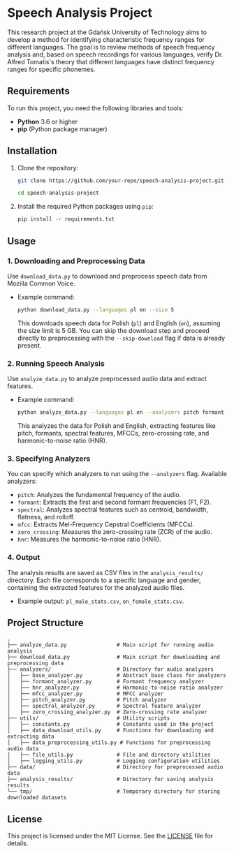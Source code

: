 # **Speech Analysis Project**

This research project at the Gdańsk University of Technology aims to develop a method for identifying characteristic frequency ranges for different languages. The goal is to review methods of speech frequency analysis and, based on speech recordings for various languages, verify Dr. Alfred Tomatis's theory that different languages have distinct frequency ranges for specific phonemes.

## **Requirements**

To run this project, you need the following libraries and tools:

- **Python** 3.6 or higher
- **pip** (Python package manager)

## **Installation**

1. Clone the repository:

   ```bash
   git clone https://github.com/your-repo/speech-analysis-project.git

   cd speech-analysis-project
   ```

2. Install the required Python packages using `pip`:

   ```bash
   pip install -r requirements.txt
   ```

## **Usage**

### 1. Downloading and Preprocessing Data

Use `download_data.py` to download and preprocess speech data from Mozilla Common Voice.

- Example command:

  ```bash
  python download_data.py --languages pl en --size 5
  ```

  This downloads speech data for Polish (`pl`) and English (`en`), assuming the size limit is 5 GB.
  You can skip the download step and proceed directly to preprocessing with the `--skip-download` flag if data is already present.

### 2. Running Speech Analysis

Use `analyze_data.py` to analyze preprocessed audio data and extract features.

- Example command:

  ```bash
  python analyze_data.py --languages pl en --analyzers pitch formant spectral mfcc zero_crossing hnr
  ```

  This analyzes the data for Polish and English, extracting features like pitch, formants, spectral features, MFCCs, zero-crossing rate, and harmonic-to-noise ratio (HNR).

### 3. Specifying Analyzers

You can specify which analyzers to run using the `--analyzers` flag. Available analyzers:

- `pitch`: Analyzes the fundamental frequency of the audio.
- `formant`: Extracts the first and second formant frequencies (F1, F2).
- `spectral`: Analyzes spectral features such as centroid, bandwidth, flatness, and rolloff.
- `mfcc`: Extracts Mel-Frequency Cepstral Coefficients (MFCCs).
- `zero_crossing`: Measures the zero-crossing rate (ZCR) of the audio.
- `hnr`: Measures the harmonic-to-noise ratio (HNR).

### 4. Output

The analysis results are saved as CSV files in the `analysis_results/` directory. Each file corresponds to a specific language and gender, containing the extracted features for the analyzed audio files.

- Example output: `pl_male_stats.csv`, `en_female_stats.csv`.

## **Project Structure**

```
.
├── analyze_data.py                # Main script for running audio analysis
├── download_data.py               # Main script for downloading and preprocessing data
├── analyzers/                     # Directory for audio analyzers
│   ├── base_analyzer.py           # Abstract base class for analyzers
│   ├── formant_analyzer.py        # Formant frequency analyzer
│   ├── hnr_analyzer.py            # Harmonic-to-noise ratio analyzer
│   ├── mfcc_analyzer.py           # MFCC analyzer
│   ├── pitch_analyzer.py          # Pitch analyzer
│   ├── spectral_analyzer.py       # Spectral feature analyzer
│   ├── zero_crossing_analyzer.py  # Zero-crossing rate analyzer
├── utils/                         # Utility scripts
│   ├── constants.py               # Constants used in the project
│   ├── data_download_utils.py     # Functions for downloading and extracting data
│   ├── data_preprocessing_utils.py # Functions for preprocessing audio data
│   ├── file_utils.py              # File and directory utilities
│   ├── logging_utils.py           # Logging configuration utilities
├── data/                          # Directory for preprocessed audio data
├── analysis_results/              # Directory for saving analysis results
└── tmp/                           # Temporary directory for storing downloaded datasets
```

## **License**

This project is licensed under the MIT License. See the [LICENSE](LICENSE) file for details.

